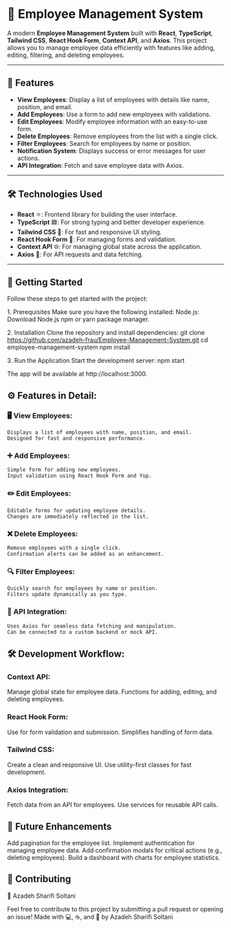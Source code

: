 # 🏢 Employee Management System

A modern **Employee Management System** built with **React**, **TypeScript**, **Tailwind CSS**, **React Hook Form**, **Context API**, and **Axios**. This project allows you to manage employee data efficiently with features like adding, editing, filtering, and deleting employees.

---

## 🚀 Features

- **View Employees**: Display a list of employees with details like name, position, and email.
- **Add Employees**: Use a form to add new employees with validations.
- **Edit Employees**: Modify employee information with an easy-to-use form.
- **Delete Employees**: Remove employees from the list with a single click.
- **Filter Employees**: Search for employees by name or position.
- **Notification System**: Displays success or error messages for user actions.
- **API Integration**: Fetch and save employee data with Axios.

---

## 🛠️ Technologies Used

- **React** ⚛️: Frontend library for building the user interface.
- **TypeScript** 🟦: For strong typing and better developer experience.
- **Tailwind CSS** 🎨: For fast and responsive UI styling.
- **React Hook Form** 📝: For managing forms and validation.
- **Context API** 🌐: For managing global state across the application.
- **Axios** 📡: For API requests and data fetching.

---

## 🚀 Getting Started
Follow these steps to get started with the project:

1️. Prerequisites
    Make sure you have the following installed:
    Node.js: Download Node.js
    npm or yarn package manager.

2️. Installation
    Clone the repository and install dependencies:
    git clone https://github.com/azadeh-frau/Employee-Management-System.git
    cd employee-management-system
    npm install

3️. Run the Application
    Start the development server:
    npm start

The app will be available at http://localhost:3000.

## ⚙️ Features in Detail:

### 🖥️ View Employees:

    Displays a list of employees with name, position, and email.
    Designed for fast and responsive performance.

### ➕ Add Employees:

    Simple form for adding new employees.
    Input validation using React Hook Form and Yup.

### ✏️ Edit Employees:

    Editable forms for updating employee details.
    Changes are immediately reflected in the list.

### ❌ Delete Employees:

    Remove employees with a single click.
    Confirmation alerts can be added as an enhancement.

### 🔍 Filter Employees:

    Quickly search for employees by name or position.
    Filters update dynamically as you type.

### 📡 API Integration:

    Uses Axios for seamless data fetching and manipulation.
    Can be connected to a custom backend or mock API.

## 🛠️ Development Workflow:

### Context API:

Manage global state for employee data.
Functions for adding, editing, and deleting employees.

### React Hook Form:

Use for form validation and submission.
Simplifies handling of form data.

### Tailwind CSS:

Create a clean and responsive UI.
Use utility-first classes for fast development.

### Axios Integration:

Fetch data from an API for employees.
Use services for reusable API calls.

## 🌟 Future Enhancements
Add pagination for the employee list.
Implement authentication for managing employee data.
Add confirmation modals for critical actions (e.g., deleting employees).
Build a dashboard with charts for employee statistics.

## 🤝 Contributing
🌻 Azadeh Sharifi Soltani

Feel free to contribute to this project by submitting a pull request or opening an issue! Made with 💻, ☕, and 🌻 by Azadeh Sharifi Soltani




